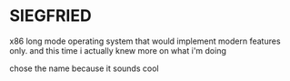 # SIEGFRIED

x86 long mode operating system that would implement modern features only. and this time i actually knew more on what i'm doing

chose the name because it sounds cool
